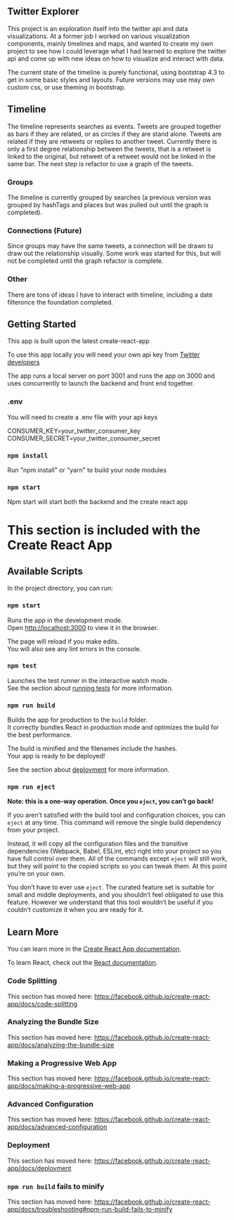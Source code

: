 ## Twitter Explorer

This project is an exploration itself into the twitter api and data visualizations. At a former job I worked on various visualization components, mainly timelines and maps, and wanted to create my own project to see how I could leverage what I had learned to explore the twitter api and come up with new ideas on how to visualize and interact with data.

The current state of the timeline is purely functional, using bootstrap 4.3 to get in some basic styles and layouts. Future versions may use may own custom css, or use theming in bootstrap.

## Timeline

The timeline represents searches as events. Tweets are grouped together as bars if they are related, or as circles if they are stand alone. Tweets are related if they are retweets or replies to another tweet. Currently there is only a first degree relationship between the tweets, that is a retweet is linked to the original, but retweet of a retweet would not be linked in the same bar. The next step is refactor to use a graph of the tweets.

### Groups

The timeline is currently grouped by searches (a previous version was grouped by hashTags and places but was pulled out until the graph is completed).

### Connections (Future)

Since groups may have the same tweets, a connection will be drawn to draw out the relationship visually. Some work was started for this, but will not be completed until the graph refactor is complete.

### Other

There are tons of ideas I have to interact with timeline, including a date filteronce the foundation completed.

## Getting Started

This app is built upon the latest create-react-app

To use this app locally you will need your own api key from [Twitter developers](https://developer.twitter.com/)

The app runs a local server on port 3001 and runs the app on 3000 and uses concurrently to launch the backend and front end together.

### .env

You will need to create a .env file with your api keys

CONSUMER_KEY=your_twitter_consumer_key<br>
CONSUMER_SECRET=your_twitter_consumer_secret

### `npm install`

Run "npm install" or "yarn" to build your node modules

### `npm start`

Npm start will start both the backend and the create react app

# This section is included with the Create React App 
## Available Scripts

In the project directory, you can run:

### `npm start`

Runs the app in the development mode.<br>
Open [http://localhost:3000](http://localhost:3000) to view it in the browser.

The page will reload if you make edits.<br>
You will also see any lint errors in the console.

### `npm test`

Launches the test runner in the interactive watch mode.<br>
See the section about [running tests](https://facebook.github.io/create-react-app/docs/running-tests) for more information.

### `npm run build`

Builds the app for production to the `build` folder.<br>
It correctly bundles React in production mode and optimizes the build for the best performance.

The build is minified and the filenames include the hashes.<br>
Your app is ready to be deployed!

See the section about [deployment](https://facebook.github.io/create-react-app/docs/deployment) for more information.

### `npm run eject`

**Note: this is a one-way operation. Once you `eject`, you can’t go back!**

If you aren’t satisfied with the build tool and configuration choices, you can `eject` at any time. This command will remove the single build dependency from your project.

Instead, it will copy all the configuration files and the transitive dependencies (Webpack, Babel, ESLint, etc) right into your project so you have full control over them. All of the commands except `eject` will still work, but they will point to the copied scripts so you can tweak them. At this point you’re on your own.

You don’t have to ever use `eject`. The curated feature set is suitable for small and middle deployments, and you shouldn’t feel obligated to use this feature. However we understand that this tool wouldn’t be useful if you couldn’t customize it when you are ready for it.

## Learn More

You can learn more in the [Create React App documentation](https://facebook.github.io/create-react-app/docs/getting-started).

To learn React, check out the [React documentation](https://reactjs.org/).

### Code Splitting

This section has moved here: https://facebook.github.io/create-react-app/docs/code-splitting

### Analyzing the Bundle Size

This section has moved here: https://facebook.github.io/create-react-app/docs/analyzing-the-bundle-size

### Making a Progressive Web App

This section has moved here: https://facebook.github.io/create-react-app/docs/making-a-progressive-web-app

### Advanced Configuration

This section has moved here: https://facebook.github.io/create-react-app/docs/advanced-configuration

### Deployment

This section has moved here: https://facebook.github.io/create-react-app/docs/deployment

### `npm run build` fails to minify

This section has moved here: https://facebook.github.io/create-react-app/docs/troubleshooting#npm-run-build-fails-to-minify
